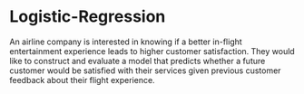 # Logistic-Regression
An airline company is interested in knowing if a better in-flight entertainment experience leads to higher customer satisfaction. They would like to construct and evaluate a model that predicts whether a future customer would be satisfied with their services given previous customer feedback about their flight experience.
